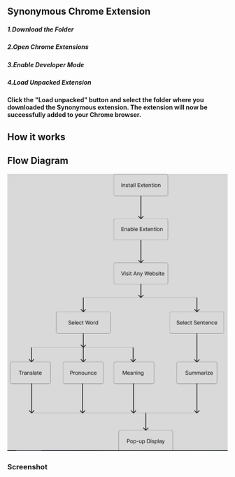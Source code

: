 ## Synonymous Chrome Extension
##### 1.Download the Folder
##### 2.Open Chrome Extensions
##### 3.Enable Developer Mode
##### 4.Load Unpacked Extension
#### Click the "Load unpacked" button and select the folder where you downloaded the Synonymous extension. The extension will now be successfully added to your Chrome browser.

## How it works
## Flow Diagram

![Screenshot of Synonymous Extension](https://github.com/Abhiyb/Chrome-extention/blob/main/crome%20extentin%20design.PNG)  

### Screenshot
